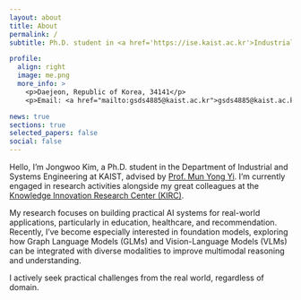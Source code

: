 ```yaml
---
layout: about
title: About
permalink: /
subtitle: Ph.D. student in <a href='https://ise.kaist.ac.kr'>Industrial and Systems Engineering</a> at <a href='https://kaist.ac.kr'>KAIST</a>.

profile:
  align: right
  image: me.png
  more_info: >
    <p>Daejeon, Republic of Korea, 34141</p>
    <p>Email: <a href="mailto:gsds4885@kaist.ac.kr">gsds4885@kaist.ac.kr</a></p>

news: true
sections: true
selected_papers: false  
social: false  
---
```


Hello, I’m Jongwoo Kim, a Ph.D. student in the Department of Industrial and Systems Engineering at KAIST, advised by [Prof. Mun Yong Yi](https://sites.google.com/view/myyi-kaist). I’m currently engaged in research activities alongside my great colleagues at the [Knowledge Innovation Research Center (KIRC)](https://kirc.kaist.ac.kr).

My research focuses on building practical AI systems for real-world applications, particularly in education, healthcare, and recommendation. Recently, I’ve become especially interested in foundation models, exploring how Graph Language Models (GLMs) and Vision-Language Models (VLMs) can be integrated with diverse modalities to improve multimodal reasoning and understanding.

I actively seek practical challenges from the real world, regardless of domain. 
